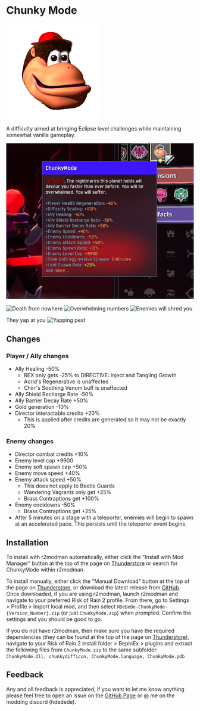 # Chunky Mode
![chunky](https://github.com/HDeDeDe/ChunkyMode/blob/main/Resources/ror2Assets/Assets/ChunkyDiffAssets/ChunkyDiffBundle/texChunkyModeDiffIcon.png?raw=true)

A difficulty aimed at bringing Eclipse level challenges while maintaining somewhat vanilla gameplay.

![difficulty](https://github.com/HDeDeDe/ChunkyMode/blob/main/Resources/DifficultyPreview.png?raw=true)

![Death from nowhere](https://github.com/HDeDeDe/ChunkyMode/blob/main/Resources/Risk%20of%20Rain%202%20-%202024-08-05%2012-24-11%20AM.gif?raw=true)
![Overwhelming numbers](https://github.com/HDeDeDe/ChunkyMode/blob/main/Resources/Risk%20of%20Rain%202%20-%202024-10-18%2012-40-47%20PM.gif?raw=true)
![Enemies will shred you](https://github.com/HDeDeDe/ChunkyMode/blob/main/Resources/Risk%20of%20Rain%202%20-%202024-10-18%2012-34-46%20AM.gif?raw=true)

They yap at you
![Yapping pest](https://github.com/HDeDeDe/ChunkyMode/blob/main/Resources/Risk%20of%20Rain%202%20-%202024-10-18%2012-08-36%20PM.gif?raw=true)

## Changes
### Player / Ally changes

- Ally Healing -50%
  - REX only gets -25% to DIRECTIVE: Inject and Tangling Growth
  - Acrid's Regenerative is unaffected
  - Chirr's Soothing Venom buff is unaffected
- Ally Shield Recharge Rate -50%
- Ally Barrier Decay Rate +50%
- Gold generation -10%
- Director interactable credits +20%
  - This is applied after credits are generated so it may not be exactly 20%
### Enemy changes

- Director combat credits +10%
- Enemy level cap +9900
- Enemy soft spawn cap +50%
- Enemy move speed +40%
- Enemy attack speed +50%
  - This does not apply to Beetle Guards 
  - Wandering Vagrants only get +25%
  - Brass Contraptions get +100%
- Enemy cooldowns -50%
  - Brass Contraptions get +25%
- After 5 minutes on a stage with a teleporter, enemies will begin to spawn at an accelerated pace. This persists until the teleporter event begins.

## Installation
To install with r2modman automatically, either click the "Install with Mod Manager" button at the top of the page on [Thunderstore](https://thunderstore.io/package/HDeDeDe/ChunkyMode/) or search for ChunkyMode within r2modman.

To install manually, either click the "Manual Download" button at the top of the page on [Thunderstore](https://thunderstore.io/package/HDeDeDe/ChunkyMode/), or download the latest release from [GitHub](https://github.com/HDeDeDe/ChunkyMode/releases). Once downloaded, if you are using r2modman, launch r2modman and navigate to your preferred Risk of Rain 2 profile. From there, go to Settings > Profile > Import local mod, and then select `HDeDeDe-ChunkyMode-{Version_Number}.zip` (or just `ChunkyMode.zip`) when prompted. Confirm the settings and you should be good to go.

If you do not have r2modman, then make sure you have the required dependencies (they can be found at the top of the page on [Thunderstore](https://thunderstore.io/package/HDeDeDe/ChunkyMode/)), navigate to your Risk of Rain 2 install folder > BepInEx > plugins and extract the following files from `ChunkyMode.zip` to the same subfolder: `ChunkyMode.dll, chunkydifficon, ChunkyMode.language, ChunkyMode.pdb`

## Feedback
Any and all feedback is appreciated, if you want to let me know anything please feel free to open an issue on the [GitHub Page](https://github.com/HDeDeDe/ChunkyMode) or @ me on the modding discord (hdedede).
